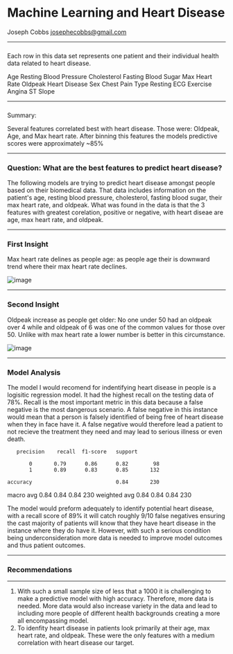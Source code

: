# Machine Learning and Heart Disease

Joseph Cobbs
josephecobbs@gmail.com


---
###

Each row in this data set represents one patient and their individual health data related to heart disease. 

Age 
Resting Blood Pressure 
Cholesterol 
Fasting Blood Sugar 
Max Heart Rate
Oldpeak
Heart Disease 
Sex
Chest Pain Type
Resting ECG
Exercise Angina
ST Slope

---
###

Summary:

Several features correlated best with heart disease. Those were: Oldpeak, Age, and Max heart rate. After binning this features the models predictive scores were approximately ~85% 

---
### Question: What are the best features to predict heart disease?
The following models are trying to predict heart disease amongst people based on their biomedical data. That data includes information on the patient's age, resting blood pressure, cholesterol, fasting blood sugar, their max heart rate, and oldpeak. What was found in the data is that the 3 features with greatest corelation, positive or negative, with heart diseae are age, max heart rate, and oldpeak. 

---
### First Insight
Max heart rate delines as people age: as people age their is downward trend where their max heart rate declines.

![image](https://user-images.githubusercontent.com/49537432/225137283-df658c7e-3b51-4145-b749-6f0af2de7d27.png)

---
### Second Insight
Oldpeak increase as people get older: No one under 50 had an oldpeak over 4 while and oldpeak of 6 was one of the common values for those over 50. Unlike with max heart rate a lower number is better in this circumstance. 

![image](https://user-images.githubusercontent.com/49537432/222756230-d9c572d5-aff5-442c-928b-3105dd850b63.png)

---
### Model Analysis

The model I would recomend for indentifying heart disease in people is a logisitic regression model. It had the highest recall on the testing data of 78%. Recall is the most important metric in this data because a false negative is the most dangerous scenario. A false negative in this instance would mean that a person is falsely identified of being free of heart disease when they in face have it. A false negative would therefore lead a patient to not recieve the treatment they need and may lead to serious illness or even death. 

       precision    recall  f1-score   support

           0       0.79      0.86      0.82        98
           1       0.89      0.83      0.85       132

    accuracy                           0.84       230
   macro avg       0.84      0.84      0.84       230
weighted avg       0.84      0.84      0.84       230


The model would preform adequately to identify potential heart disease, with a recall score of 89% it will catch roughly 9/10 false negatives ensuring the cast majority of patients will know that they have heart disease in the instance where they do have it. However, with such a serious condition being underconsideration more data is needed to improve model outcomes and thus patient outcomes. 

---

### Recommendations 
---
1. With such a small sample size of less that a 1000 it is challenging to make a predictive model with high accuracy. Therefore, more data is needed. More data would also increase variety in the data and lead to including more people of different health backgrounds creating a more all encompassing model. 
2. To idenfity heart disease in patients look primarily at their age, max heart rate, and oldpeak. These were the only features with a medium correlation with heart disease our target. 
